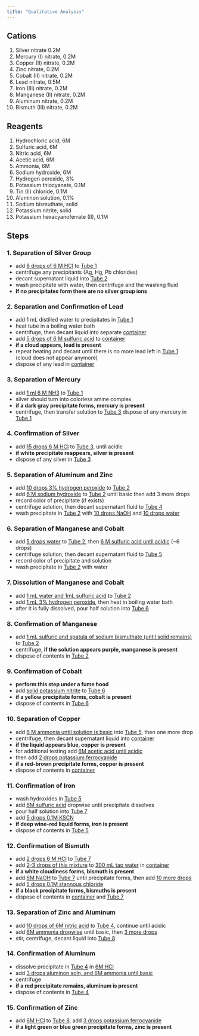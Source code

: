 ```yaml
---
title: "Qualitative Analysis"
---
```

## Cations
1. Silver nitrate 0.2M
2. Mercury (I) nitrate, 0.2M
3. Copper (II) nitrate, 0.2M
4. Zinc nitrate, 0.2M
5. Cobalt (II) nitrate, 0.2M
6. Lead nitrate, 0.5M
7. Iron (III) nitrate, 0.2M
8. Manganese (II) nitrate, 0.2M
9. Aluminum nitrate, 0.2M
10. Bismuth (III) nitrate, 0.2M
## Reagents
1. Hydrochloric acid, 6M
2. Sulfuric acid, 6M
3. Nitric acid, 6M
4. Acetic acid, 6M
5. Ammonia, 6M
6. Sodium hydroxide, 6M
7. Hydrogen peroxide, 3%
8. Potassium thiocyanate, 0.1M
9. Tin (II) chloride, 0.1M
10. Aluminon solution, 0.1%
11. Sodium bismuthate, solid
12. Potassium nitrite, solid
13. Potassium hexacyanoferrate (II), 0.1M
## Steps
### 1. Separation of Silver Group
- add <u>8 drops of 6 M HCl</u> to <u>Tube 1</u>
- centrifuge any precipitants (Ag, Hg, Pb chlorides)
- decant supernatant liquid into <u>Tube 2</u>
- wash precipitate with water, then centrifuge and the washing fluid
- **If no precipitates form there are no silver group ions**
### 2. Separation and Confirmation of Lead
- add 1 mL distilled water to precipitates in <u>Tube 1</u>
- heat tube in a boiling water bath
- centrifuge, then decant liquid into separate <u>container</u>
- add <u>5 drops of 6 M sulfuric acid</u> to <u>container</u>
- **if a cloud appears, lead is present**
- repeat heating and decant until there is no more lead left in <u>Tube 1</u> (cloud does not appear anymore)
- dispose of any lead in <u>container</u>
### 3. Separation of Mercury
- add <u>1 ml 6 M NH3</u> to <u>Tube 1</u>
- silver should turn into colorless amine complex
- **if a dark gray precipitate forms, mercury is present**
- centrifuge, then transfer solution to <u>Tube 3</u>
  dispose of any mercury in <u>Tube 1</u>
### 4. Confirmation of Silver
- add <u>15 drops 6 M HCl</u> to <u>Tube 3</u>, until acidic
- **if white precipitate reappears, silver is present**
- dispose of any silver in <u>Tube 3</u>
### 5. Separation of Aluminum and Zinc
- add <u>10 drops 3% hydrogen peroxide</u> to <u>Tube 2</u>
- add <u>6 M sodium hydroxide</u> to <u>Tube 2</u> until basic then add 3 more drops
- record color of precipitate (if exists)
- centrifuge solution, then decant supernatant fluid to <u>Tube 4</u>
- wash precipitate in <u>Tube 2</u> with <u>10 drops NaOH</u> and <u>10 drops water</u>
### 6. Separation of Manganese and Cobalt
- add <u>5 drops water</u> to <u>Tube 2</u>, then <u>6 M sulfuric acid until acidic</u> (~6 drops)
- centrifuge solution, then decant supernatant fluid to <u>Tube 5</u>
- record color of precipitate and solution
- wash precipitate in <u>Tube 2</u> with water
### 7. Dissolution of Manganese and Cobalt
- add <u>1 mL water and 1mL sulfuric acid</u> to <u>Tube 2</u>
- add <u>1 mL 3% hydrogen peroxide</u>, then heat in boiling water bath
- after it is fully dissolved, pour half solution into <u>Tube 6</u>
### 8. Confirmation of Manganese
- add <u>1 mL sulfuric and spatula of sodium bismuthate (until solid remains)</u> to <u>Tube 2</u>
- centrifuge, **if the solution appears purple, manganese is present**
- dispose of contents in <u>Tube 2</u>
### 9. Confirmation of Cobalt
- **perform this step under a fume hood**
- add <u>solid potassium nitrite</u> to <u>Tube 6</u>
- **if a yellow precipitate forms, cobalt is present**
- dispose of contents in <u>Tube 6</u>
### 10. Separation of Copper
- add <u>6 M ammonia until solution is basic</u> into <u>Tube 5</u>, then one more drop 
- centrifuge, then decant supernatant liquid into <u>container</u>
- **if the liquid appears blue, copper is present**
- for additional testing add <u>6M acetic acid until acidic</u>
- then add <u>2 drops potassium ferrocyanide</u>
- **if a red-brown precipitate forms, copper is present**
- dispose of contents in <u>container</u>
### 11. Confirmation of Iron
- wash hydroxides in <u>Tube 5</u>
- add <u>6M sulfuric acid</u> dropwise until precipitate dissolves
- pour half solution into <u>Tube 7</u>
- add <u>5 drops 0.1M KSCN</u>
- **if deep wine-red liquid forms, iron is present**
- dispose of contents in <u>Tube 5</u>
### 12. Confirmation of Bismuth
- add <u>2 drops 6 M HCl</u> to <u>Tube 7</u>
- add <u>2-3 drops of this mixture</u> to <u>300 mL tap water</u> in <u>container</u>
- **if a white cloudiness forms, bismuth is present**
- add <u>6M NaOH</u> to <u>Tube 7</u> until precipitate forms, then add <u>10 more drops</u>
- add <u>5 drops 0.1M stannous chloride</u>
- **if a black precipitate forms, bismuths is present**
- dispose of contents in <u>container</u> and <u>Tube 7</u>
### 13. Separation of Zinc and Aluminum
- add <u>10 drops of 6M nitric acid</u> to <u>Tube 4</u>, continue until acidic
- add <u>6M ammonia dropwise</u> until basic, then <u>3 more drops</u>
- stir, centrifuge, decant liquid into <u>Tube 8</u>
### 14. Confirmation of Aluminum
- dissolve precipitate in <u>Tube 4</u> in <u>6M HCl</u>
- add <u>3 drops aluminon soln, and 6M ammonia until basic</u>
- centrifuge
- **if a red precipitate remains, aluminum is present**
- dispose of contents in <u>Tube 4</u>
### 15. Confirmation of Zinc
- add <u>6M HCl</u> to <u>Tube 8</u>, add <u>3 drops potassium ferrocyanide</u>
- **if a light green or blue green precipitate forms, zinc is present**